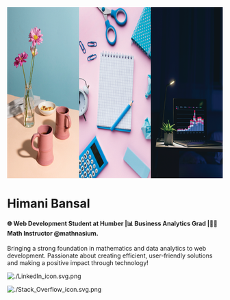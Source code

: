 <img src="./himani.png" alt="This is my vibe. Welcome to my Github Account!" width="900" height="400">

# Himani Bansal

#### 🌐 Web Development Student at Humber |📊 Business Analytics Grad |🧑‍🏫 Math Instructor @mathnasium. 

Bringing a strong foundation in mathematics and data analytics to web development. Passionate about creating efficient, user-friendly solutions and making a positive impact through technology!

![./LinkedIn_icon.svg.png](https://www.linkedin.com/in/himani-bansal-8bb2532a4/)

![./Stack_Overflow_icon.svg.png](https://stackoverflow.com/users/27218588/himani-bansal)
